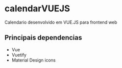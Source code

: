 # calendarVUEJS
Calendario desenvolvido em VUE.JS para frontend web

## Principais dependencias
* Vue
* Vuetify
* Material Design icons
